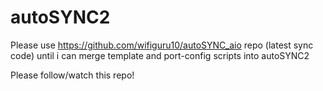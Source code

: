 # autoSYNC2

Please use https://github.com/wifiguru10/autoSYNC_aio repo (latest sync code) until i can merge template and port-config scripts into autoSYNC2

Please follow/watch this repo!
